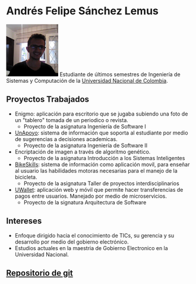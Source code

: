 # Andrés Felipe Sánchez Lemus
![](https://github.com/andfsanchezlem/andfsanchezlem.github.io/blob/master/2016%2016_05_35.jpg)
Estudiante de últimos semestres de Ingeniería de Sistemas y Computación de la [Universidad Nacional de Colombia](http://unal.edu.co/).

## Proyectos Trabajados
* Enigmo: aplicación para escritorio que se jugaba subiendo una foto de un "tablero" tomada de un periodico o revista. 
  * Proyecto de la asignatura Ingeniería de Software I
* [UnApoyo](https://github.com/UNApoyo): sistema de información que soporta al estudiante por medio de sugerencias a decisiones academicas.
  * Proyecto de la asignatura Ingeniería de Software II
* Encriptación de imagen a través de algoritmo genético.
  * Proyecto de la asignatura Introducción a los Sistemas Inteligentes
* [BikeSkills](https://github.com/BikeSkills): sistema de información como aplicación movil, para enseñar al usuario las habilidades motoras necesarias para el manejo de la bicicleta.
  * Proyecto de la asignatura Taller de proyectos interdisciplinarios
* [UWallet](https://github.com/UWallet): aplicación web y móvil que permite hacer transferencias de pagos entre usuarios. Manejado por medio de microservicios.
  * Proyecto de la signatura Arquitectura de Software

## Intereses
* Enfoque dirigido hacia el conocimiento de TICs, su gerencia y su desarrollo por medio del gobierno electrónico.
* Estudios actuales en la maestria de Gobierno Electronico en la Universidad Nacional.


## [Repositorio de git](https://github.com/andfsanchezlem)


